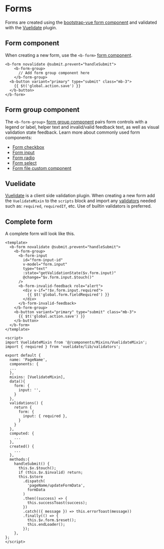 # Forms

Forms are created using the [bootstrap-vue form
component](https://bootstrap-vue.org/docs/components/form)
and validated with the [Vuelidate](https://vuelidate.js.org/#sub-installation)
plugin.

## Form component

When creating a new form, use the `<b-form>` [form
component](https://bootstrap-vue.org/docs/components/form).

```vue
<b-form novalidate @submit.prevent="handleSubmit">
    <b-form-group>
      // Add form group component here
    </b-form-group>
  <b-button variant="primary" type="submit" class="mb-3">
    {{ $t('global.action.save') }}
  </b-button>
</b-form>
```

## Form group component

The `<b-form-group>` [form group
component](https://bootstrap-vue.org/docs/components/form-group)
pairs form controls with a legend or label, helper text and invalid/valid
feedback text, as well as visual validation state feedback. Learn more about
commonly used form components:

- [Form checkbox](https://bootstrap-vue.org/docs/components/form-checkbox)
- [Form input](https://bootstrap-vue.org/docs/components/form-input)
- [Form radio](https://bootstrap-vue.org/docs/components/form-radio)
- [Form select](https://bootstrap-vue.org/docs/components/form-select)
- [Form file custom component](/guide/components/file-upload)

## Vuelidate

[Vuelidate](https://vuelidate.js.org/#sub-basic-form) is a client side
validation plugin. When creating a new form add the `VuelidateMixin`
to the `scripts` block and import any
[validators](https://vuelidate.js.org/#sub-builtin-validators) needed
such as: `required`, `requiredIf`, etc. Use of builtin validators is
preferred. 

## Complete form

A complete form will look like this.

```vue
<template>
  <b-form novalidate @submit.prevent="handleSubmit">
    <b-form-group>
      <b-form-input
        id="form-input-id"
        v-model="form.input"
        type="text"
        :state="getValidationState($v.form.input)"
        @change="$v.form.input.$touch()"
      />
      <b-form-invalid-feedback role="alert">
        <div v-if="!$v.form.input.required">
          {{ $t('global.form.fieldRequired') }}
        </div>
      </b-form-invalid-feedback>
    </b-form-group>
    <b-button variant="primary" type="submit" class="mb-3">
      {{ $t('global.action.save') }}
    </b-button>
  </b-form>
</template>

<script>
import VuelidateMixin from '@/components/Mixins/VuelidateMixin';
import { required } from 'vuelidate/lib/validators';

export default {
  name: 'PageName',
  components: {
  ...
  },
  mixins: [VuelidateMixin],
  data(){
    form: {
      input: '',
    }
  },
  validations() {
    return {
      form: {
        input: { required },
      }
    }
  },
  computed: {
    ...
  },
  created() {
    ...
  },
  methods:{
    handleSubmit() {
      this.$v.$touch();
      if (this.$v.$invalid) return;
      this.$store
        .dispatch(
          'pageName/updateFormData',
          formData
        )
        .then((success) => {
          this.successToast(success);
        })
        .catch(({ message }) => this.errorToast(message))
        .finally(() => {
          this.$v.form.$reset();
          this.endLoader();
        });
    },
};
</script>
```
